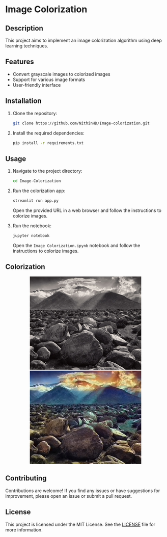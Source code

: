 # Image Colorization
 
## Description

This project aims to implement an image colorization algorithm using deep learning techniques.

## Features

- Convert grayscale images to colorized images
- Support for various image formats
- User-friendly interface

## Installation

1. Clone the repository:

    ```bash
    git clone https://github.com/NithinHD/Image-colorization.git
    ```

2. Install the required dependencies:

    ```bash
    pip install -r requirements.txt
    ```

## Usage

1. Navigate to the project directory:

    ```bash
    cd Image-Colorization
    ```

2. Run the colorization app:

    ```bash
    streamlit run app.py
    ```

    Open the provided URL in a web browser and follow the instructions to colorize images.

3. Run the notebook:

    ```bash
    jupyter notebook
    ```

    Open the `Image Colorization.ipynb` notebook and follow the instructions to colorize images.

## Colorization
<p align="center">
  <img src="imgs/ansel_adams2.jpg" width="350" title="Input image">
  <img src="imgs_output/ansel_adams2_colorized.jpg" width="350" alt="Output image">
    </p>

## Contributing

Contributions are welcome! If you find any issues or have suggestions for improvement, please open an issue or submit a pull request.

## License

This project is licensed under the MIT License. See the [LICENSE](LICENSE) file for more information.